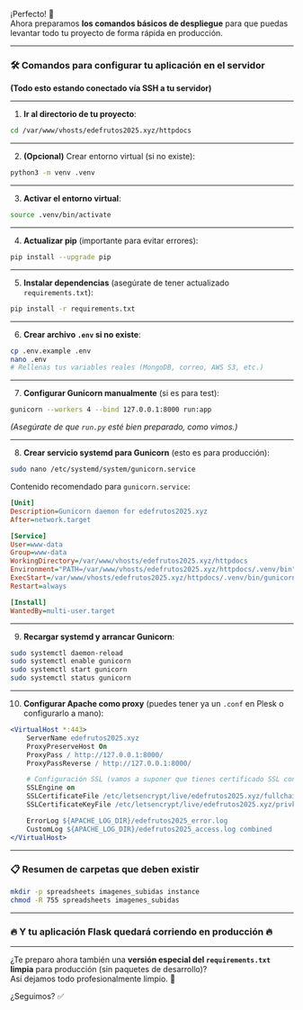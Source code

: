 ¡Perfecto! 🚀  
Ahora preparamos **los comandos básicos de despliegue** para que puedas levantar todo tu proyecto de forma rápida en producción.

---

### 🛠 Comandos para configurar tu aplicación en el servidor

**(Todo esto estando conectado vía SSH a tu servidor)**

---

1. **Ir al directorio de tu proyecto**:

```bash
cd /var/www/vhosts/edefrutos2025.xyz/httpdocs
```

---

2. **(Opcional)** Crear entorno virtual (si no existe):

```bash
python3 -m venv .venv
```

---

3. **Activar el entorno virtual**:

```bash
source .venv/bin/activate
```

---

4. **Actualizar pip** (importante para evitar errores):

```bash
pip install --upgrade pip
```

---

5. **Instalar dependencias** (asegúrate de tener actualizado `requirements.txt`):

```bash
pip install -r requirements.txt
```

---

6. **Crear archivo `.env` si no existe**:

```bash
cp .env.example .env
nano .env
# Rellenas tus variables reales (MongoDB, correo, AWS S3, etc.)
```

---

7. **Configurar Gunicorn manualmente** (si es para test):

```bash
gunicorn --workers 4 --bind 127.0.0.1:8000 run:app
```

*(Asegúrate de que `run.py` esté bien preparado, como vimos.)*

---

8. **Crear servicio systemd para Gunicorn** (esto es para producción):

```bash
sudo nano /etc/systemd/system/gunicorn.service
```

Contenido recomendado para `gunicorn.service`:

```ini
[Unit]
Description=Gunicorn daemon for edefrutos2025.xyz
After=network.target

[Service]
User=www-data
Group=www-data
WorkingDirectory=/var/www/vhosts/edefrutos2025.xyz/httpdocs
Environment="PATH=/var/www/vhosts/edefrutos2025.xyz/httpdocs/.venv/bin"
ExecStart=/var/www/vhosts/edefrutos2025.xyz/httpdocs/.venv/bin/gunicorn --workers 4 --bind 127.0.0.1:8000 run:app
Restart=always

[Install]
WantedBy=multi-user.target
```

---

9. **Recargar systemd y arrancar Gunicorn**:

```bash
sudo systemctl daemon-reload
sudo systemctl enable gunicorn
sudo systemctl start gunicorn
sudo systemctl status gunicorn
```

---

10. **Configurar Apache como proxy** (puedes tener ya un `.conf` en Plesk o configurarlo a mano):

```apache
<VirtualHost *:443>
    ServerName edefrutos2025.xyz
    ProxyPreserveHost On
    ProxyPass / http://127.0.0.1:8000/
    ProxyPassReverse / http://127.0.0.1:8000/

    # Configuración SSL (vamos a suponer que tienes certificado SSL con Let's Encrypt o similar)
    SSLEngine on
    SSLCertificateFile /etc/letsencrypt/live/edefrutos2025.xyz/fullchain.pem
    SSLCertificateKeyFile /etc/letsencrypt/live/edefrutos2025.xyz/privkey.pem

    ErrorLog ${APACHE_LOG_DIR}/edefrutos2025_error.log
    CustomLog ${APACHE_LOG_DIR}/edefrutos2025_access.log combined
</VirtualHost>
```

---

### 📋 Resumen de carpetas que deben existir

```bash
mkdir -p spreadsheets imagenes_subidas instance
chmod -R 755 spreadsheets imagenes_subidas
```

---

### 🔥 Y tu aplicación Flask quedará corriendo en producción 🔥

---

¿Te preparo ahora también una **versión especial del `requirements.txt` limpia** para producción (sin paquetes de desarrollo)?  
Así dejamos todo profesionalmente limpio. 🚀

¿Seguimos? ✅
